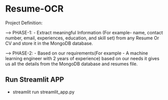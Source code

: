 # Resume-OCR

Project Definition:

--> PHASE-1:
      - Extract meaningful Information (For example- name, contact number, email, experiences, education, and skill set) from any Resume Or CV and store it in the MongoDB database.
      
--> PHASE-2:
      - Based on our requirements(For example - A machine learning engineer with 2 years of experience) based on our needs it gives us all the details from the MongoDB database and resumes file.

## Run Streamlit APP 

- streamlit run streamlit_app.py
